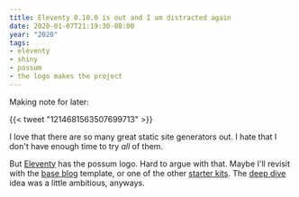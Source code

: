 ```yaml
---
title: Eleventy 0.10.0 is out and I am distracted again
date: 2020-01-07T21:19:30-08:00
year: "2020"
tags:
- eleventy
- shiny
- possum
- the logo makes the project
---
```

Making note for later:

{{< tweet "1214681563507699713" >}}

I love that there are so many great static site generators out.
I hate that I don't have enough time to try *all* of them.

But [Eleventy](https://11ty.io) has the possum logo.
Hard to argue with that.
Maybe I'll revisit with the [base blog][] template, or one of the other [starter kits][].
The [deep dive][] idea was a little ambitious, anyways.

[base blog]: https://github.com/11ty/eleventy-base-blog
[starter kits]: https://www.11ty.dev/docs/starter/
[deep dive]: post/2019/eleventy/index.md
